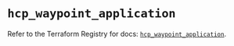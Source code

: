 # `hcp_waypoint_application`

Refer to the Terraform Registry for docs: [`hcp_waypoint_application`](https://registry.terraform.io/providers/hashicorp/hcp/0.85.0/docs/resources/waypoint_application).
